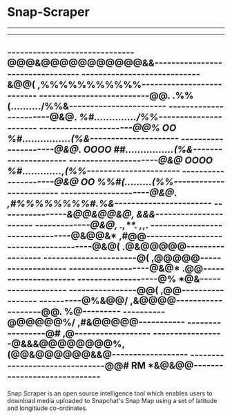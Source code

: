 # Snap-Scraper

--------------------------------------------------------------------------------
--------------------------------------------------------------------------------
------------------------------@@@&@@@@@@@@@@@&&---------------------------------
----------------------------&@@(          ,%%%%%%%%%%%--------------------------
--------------------------@@.          .%%(........../%%&-----------------------
-----------------------@&@.           *%#............../%%----------------------
----------------------@@%        OO   %#................(%&---------------------
---------------------@&@.       OOOO  ##................(%&---------------------
---------------------@&@        OOOO  *%#.............,(%%----------------------
---------------------@&@         OO     %%#(.........(%%------------------------
---------------------@&@.                 ,#%%%%%%%%#*.%&-----------------------
----------------&@@&@@&@,                              &&&----------------------
-------------@&@,  .,**.                                ,*,.   -----------------
---------------@&@@&*                                     ,#@@------------------
--------------------@&@(                               .@&@@@@@-----------------
----------------------@(                               ,@@@@@-------------------
-------------------@&@*                                 .@@---------------------
-------------------@%                                     *@&-------------------
----------------@@(                                         ,@@-----------------
----------@%&@@/                                               ,&@@@@-----------
--------@@.                                                          %@---------
----------@@@@@@%/                                           ,#&@@@@@-----------
-----------------@#                                         ,@------------------
-----------------@&&&@@@@@@@@%,                  (@@&@@@@@@&&@------------------
-------------------------------@@#     RM    *&@&@@-----------------------------
--------------------------------------------------------------------------------

Snap Scraper is an open source intelligence tool which enables users to download media uploaded to Snapchat's Snap Map using a set of latitude and longitiude co-ordinates. 
